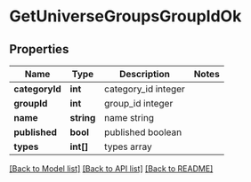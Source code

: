 # GetUniverseGroupsGroupIdOk

## Properties
Name | Type | Description | Notes
------------ | ------------- | ------------- | -------------
**categoryId** | **int** | category_id integer | 
**groupId** | **int** | group_id integer | 
**name** | **string** | name string | 
**published** | **bool** | published boolean | 
**types** | **int[]** | types array | 

[[Back to Model list]](../README.md#documentation-for-models) [[Back to API list]](../README.md#documentation-for-api-endpoints) [[Back to README]](../README.md)



